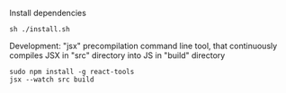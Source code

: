 Install dependencies

```
sh ./install.sh
```

Development: "jsx" precompilation command line tool, that continuously
compiles JSX in "src" directory into JS in "build" directory

```
sudo npm install -g react-tools
jsx --watch src build
```
